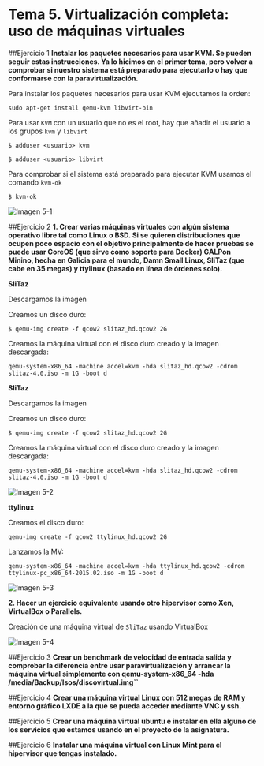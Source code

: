 # Tema 5. Virtualización completa: uso de máquinas virtuales

##Ejercicio 1
**Instalar los paquetes necesarios para usar KVM. Se pueden seguir estas instrucciones. Ya lo hicimos en el primer tema, pero volver a comprobar si nuestro sistema está preparado para ejecutarlo o hay que conformarse con la paravirtualización.**

Para instalar los paquetes necesarios para usar KVM ejecutamos la orden:

``sudo apt-get install qemu-kvm libvirt-bin``

Para usar ``KVM`` con un usuario que no es el root, hay que añadir el usuario a los grupos ``kvm`` y ``libvirt``

``$ adduser <usuario> kvm``

``$ adduser <usuario> libvirt``

Para comprobar si el sistema está preparado para ejecutar KVM usamos el comando ``kvm-ok``

``$ kvm-ok``

![Imagen 5-1](http://i1210.photobucket.com/albums/cc420/mj4ever001/tema5-1.png)

##Ejercicio 2
**1. Crear varias máquinas virtuales con algún sistema operativo libre tal como Linux o BSD. Si se quieren distribuciones que ocupen poco espacio con el objetivo principalmente de hacer pruebas se puede usar CoreOS (que sirve como soporte para Docker) GALPon Minino, hecha en Galicia para el mundo, Damn Small Linux, SliTaz (que cabe en 35 megas) y ttylinux (basado en línea de órdenes solo).**

**SliTaz**

Descargamos la imagen

Creamos un disco duro:

``$ qemu-img create -f qcow2 slitaz_hd.qcow2 2G`` 

Creamos la máquina virtual con el disco duro creado y la imagen descargada:

``qemu-system-x86_64 -machine accel=kvm -hda slitaz_hd.qcow2 -cdrom slitaz-4.0.iso -m 1G -boot d``

**SliTaz**

Descargamos la imagen

Creamos un disco duro:

``$ qemu-img create -f qcow2 slitaz_hd.qcow2 2G`` 

Creamos la máquina virtual con el disco duro creado y la imagen descargada:

``qemu-system-x86_64 -machine accel=kvm -hda slitaz_hd.qcow2 -cdrom slitaz-4.0.iso -m 1G -boot d``

![Imagen 5-2](http://i1210.photobucket.com/albums/cc420/mj4ever001/tema5-2.png)

**ttylinux**

Creamos el disco duro:

``qemu-img create -f qcow2 ttylinux_hd.qcow2 2G``

Lanzamos la MV:

``qemu-system-x86_64 -machine accel=kvm -hda ttylinux_hd.qcow2 -cdrom ttylinux-pc_x86_64-2015.02.iso -m 1G -boot d``


![Imagen 5-3](http://i1210.photobucket.com/albums/cc420/mj4ever001/tema5-3.png)

**2. Hacer un ejercicio equivalente usando otro hipervisor como Xen, VirtualBox o Parallels.**

Creación de una máquina virtual de ``SliTaz`` usando VirtualBox

![Imagen 5-4](http://i1210.photobucket.com/albums/cc420/mj4ever001/tema5-4.gif)


##Ejercicio 3
**Crear un benchmark de velocidad de entrada salida y comprobar la diferencia entre usar paravirtualización y arrancar la máquina virtual simplemente con qemu-system-x86_64 -hda /media/Backup/Isos/discovirtual.img``**




##Ejercicio 4
**Crear una máquina virtual Linux con 512 megas de RAM y entorno gráfico LXDE a la que se pueda acceder mediante VNC y ssh.**




##Ejercicio 5
**Crear una máquina virtual ubuntu e instalar en ella alguno de los servicios que estamos usando en el proyecto de la asignatura.**



##Ejercicio 6
**Instalar una máquina virtual con Linux Mint para el hipervisor que tengas instalado.**


